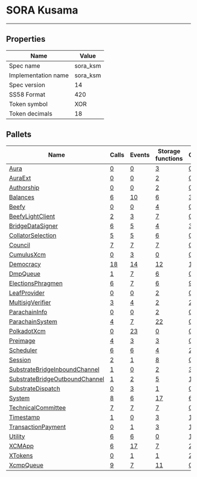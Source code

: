 # SORA Kusama

---------

## Properties
| Name | Value |
| -------- | -------- |
| Spec name     | sora_ksm     |
| Implementation name     | sora_ksm     |
| Spec version     | 14     |
| SS58 Format     | 420     |
| Token symbol      | XOR     |
| Token decimals      | 18     |

## Pallets
| Name | Calls | Events | Storage functions | Constants | Errors |
| -------- | -------- | -------- | -------- | -------- | -------- |
| [Aura](aura.md) | [0](aura.md#calls) | [0](aura.md#events) | [3](aura.md#storage-functions) | [0](aura.md#constants) | [0](aura.md#errors) |
| [AuraExt](auraext.md) | [0](auraext.md#calls) | [0](auraext.md#events) | [2](auraext.md#storage-functions) | [0](auraext.md#constants) | [0](auraext.md#errors) |
| [Authorship](authorship.md) | [0](authorship.md#calls) | [0](authorship.md#events) | [2](authorship.md#storage-functions) | [0](authorship.md#constants) | [0](authorship.md#errors) |
| [Balances](balances.md) | [6](balances.md#calls) | [10](balances.md#events) | [6](balances.md#storage-functions) | [3](balances.md#constants) | [8](balances.md#errors) |
| [Beefy](beefy.md) | [0](beefy.md#calls) | [0](beefy.md#events) | [4](beefy.md#storage-functions) | [0](beefy.md#constants) | [0](beefy.md#errors) |
| [BeefyLightClient](beefylightclient.md) | [2](beefylightclient.md#calls) | [3](beefylightclient.md#events) | [7](beefylightclient.md#storage-functions) | [0](beefylightclient.md#constants) | [20](beefylightclient.md#errors) |
| [BridgeDataSigner](bridgedatasigner.md) | [6](bridgedatasigner.md#calls) | [5](bridgedatasigner.md#events) | [4](bridgedatasigner.md#storage-functions) | [3](bridgedatasigner.md#constants) | [14](bridgedatasigner.md#errors) |
| [CollatorSelection](collatorselection.md) | [5](collatorselection.md#calls) | [5](collatorselection.md#events) | [6](collatorselection.md#storage-functions) | [0](collatorselection.md#constants) | [10](collatorselection.md#errors) |
| [Council](council.md) | [7](council.md#calls) | [7](council.md#events) | [7](council.md#storage-functions) | [0](council.md#constants) | [10](council.md#errors) |
| [CumulusXcm](cumulusxcm.md) | [0](cumulusxcm.md#calls) | [3](cumulusxcm.md#events) | [0](cumulusxcm.md#storage-functions) | [0](cumulusxcm.md#constants) | [0](cumulusxcm.md#errors) |
| [Democracy](democracy.md) | [18](democracy.md#calls) | [14](democracy.md#events) | [12](democracy.md#storage-functions) | [12](democracy.md#constants) | [23](democracy.md#errors) |
| [DmpQueue](dmpqueue.md) | [1](dmpqueue.md#calls) | [7](dmpqueue.md#events) | [6](dmpqueue.md#storage-functions) | [0](dmpqueue.md#constants) | [2](dmpqueue.md#errors) |
| [ElectionsPhragmen](electionsphragmen.md) | [6](electionsphragmen.md#calls) | [7](electionsphragmen.md#events) | [6](electionsphragmen.md#storage-functions) | [9](electionsphragmen.md#constants) | [17](electionsphragmen.md#errors) |
| [LeafProvider](leafprovider.md) | [0](leafprovider.md#calls) | [0](leafprovider.md#events) | [2](leafprovider.md#storage-functions) | [0](leafprovider.md#constants) | [0](leafprovider.md#errors) |
| [MultisigVerifier](multisigverifier.md) | [3](multisigverifier.md#calls) | [4](multisigverifier.md#events) | [2](multisigverifier.md#storage-functions) | [2](multisigverifier.md#constants) | [11](multisigverifier.md#errors) |
| [ParachainInfo](parachaininfo.md) | [0](parachaininfo.md#calls) | [0](parachaininfo.md#events) | [2](parachaininfo.md#storage-functions) | [0](parachaininfo.md#constants) | [0](parachaininfo.md#errors) |
| [ParachainSystem](parachainsystem.md) | [4](parachainsystem.md#calls) | [7](parachainsystem.md#events) | [22](parachainsystem.md#storage-functions) | [0](parachainsystem.md#constants) | [8](parachainsystem.md#errors) |
| [PolkadotXcm](polkadotxcm.md) | [0](polkadotxcm.md#calls) | [23](polkadotxcm.md#events) | [0](polkadotxcm.md#storage-functions) | [0](polkadotxcm.md#constants) | [20](polkadotxcm.md#errors) |
| [Preimage](preimage.md) | [4](preimage.md#calls) | [3](preimage.md#events) | [3](preimage.md#storage-functions) | [0](preimage.md#constants) | [6](preimage.md#errors) |
| [Scheduler](scheduler.md) | [6](scheduler.md#calls) | [6](scheduler.md#events) | [4](scheduler.md#storage-functions) | [2](scheduler.md#constants) | [5](scheduler.md#errors) |
| [Session](session.md) | [2](session.md#calls) | [1](session.md#events) | [8](session.md#storage-functions) | [0](session.md#constants) | [5](session.md#errors) |
| [SubstrateBridgeInboundChannel](substratebridgeinboundchannel.md) | [1](substratebridgeinboundchannel.md#calls) | [0](substratebridgeinboundchannel.md#events) | [2](substratebridgeinboundchannel.md#storage-functions) | [3](substratebridgeinboundchannel.md#constants) | [7](substratebridgeinboundchannel.md#errors) |
| [SubstrateBridgeOutboundChannel](substratebridgeoutboundchannel.md) | [1](substratebridgeoutboundchannel.md#calls) | [2](substratebridgeoutboundchannel.md#events) | [5](substratebridgeoutboundchannel.md#storage-functions) | [1](substratebridgeoutboundchannel.md#constants) | [7](substratebridgeoutboundchannel.md#errors) |
| [SubstrateDispatch](substratedispatch.md) | [0](substratedispatch.md#calls) | [3](substratedispatch.md#events) | [1](substratedispatch.md#storage-functions) | [0](substratedispatch.md#constants) | [0](substratedispatch.md#errors) |
| [System](system.md) | [8](system.md#calls) | [6](system.md#events) | [17](system.md#storage-functions) | [6](system.md#constants) | [6](system.md#errors) |
| [TechnicalCommittee](technicalcommittee.md) | [7](technicalcommittee.md#calls) | [7](technicalcommittee.md#events) | [7](technicalcommittee.md#storage-functions) | [0](technicalcommittee.md#constants) | [10](technicalcommittee.md#errors) |
| [Timestamp](timestamp.md) | [1](timestamp.md#calls) | [0](timestamp.md#events) | [3](timestamp.md#storage-functions) | [1](timestamp.md#constants) | [0](timestamp.md#errors) |
| [TransactionPayment](transactionpayment.md) | [0](transactionpayment.md#calls) | [1](transactionpayment.md#events) | [3](transactionpayment.md#storage-functions) | [1](transactionpayment.md#constants) | [0](transactionpayment.md#errors) |
| [Utility](utility.md) | [6](utility.md#calls) | [6](utility.md#events) | [0](utility.md#storage-functions) | [1](utility.md#constants) | [1](utility.md#errors) |
| [XCMApp](xcmapp.md) | [6](xcmapp.md#calls) | [17](xcmapp.md#events) | [7](xcmapp.md#storage-functions) | [2](xcmapp.md#constants) | [8](xcmapp.md#errors) |
| [XTokens](xtokens.md) | [0](xtokens.md#calls) | [1](xtokens.md#events) | [1](xtokens.md#storage-functions) | [2](xtokens.md#constants) | [19](xtokens.md#errors) |
| [XcmpQueue](xcmpqueue.md) | [9](xcmpqueue.md#calls) | [7](xcmpqueue.md#events) | [11](xcmpqueue.md#storage-functions) | [0](xcmpqueue.md#constants) | [5](xcmpqueue.md#errors) |